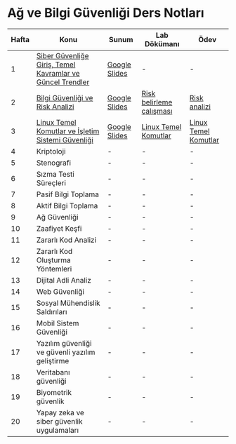 # Ağ ve Bilgi Güvenliği Ders Notları

| Hafta | Konu                                                         | Sunum                                                                                                               | Lab Dökümanı                                           | Ödev                                                     |
|-------|--------------------------------------------------------------|----------------------------------------------------------------------------------------------------------------------|--------------------------------------------------------|----------------------------------------------------------|
| 1     | [Siber Güvenliğe Giriş, Temel Kavramlar ve Güncel Trendler](./1.%20Ders%20-%20Siber%20Güvenliğe%20Giriş%20Temel%20Kavramlar%20ve%20Güncel%20Trendler) | [Google Slides](https://docs.google.com/presentation/d/1xg1YcRaOrPO1yHXBsA_H_cAUzhosSppZYUNV3iQRjYM/edit?usp=sharing) | -                                                      | -                             |
| 2     | [Bilgi Güvenliği ve Risk Analizi](./2.%20Ders%20-%20Bilgi%20Güvenliği%20ve%20Risk%20Analizi)               | [Google Slides](https://docs.google.com/presentation/d/1wnHSr-DJ6VnijIv6k87h9NaRm3w63oHe3AImuJyaEkA/edit?usp=sharing)                                                                                                                     | [Risk belirleme çalışması](./2.%20Ders%20-%20Bilgi%20G%C3%BCvenli%C4%9Fi%20ve%20Risk%20Analizi/Uygulamalar/Uygulama%201-9.%20-%20Risk%20Belirleme%20Tablosu)                                                      | [Risk analizi](./2.%20Ders%20-%20Bilgi%20Güvenliği%20ve%20Risk%20Analizi/Uygulamalar/Uygulama%2010%20-%20Risk%20Analizi%20Oluşturma)                            |
| 3     | [Linux Temel Komutlar ve İşletim Sistemi Güvenliği](./3.%20Ders%20-%20Linux%20Temel%20Komutlar%20ve%20İşletim%20Sistemi%20Güvenliği)                                                | [Google Slides](https://docs.google.com/presentation/d/1SHuK-nbaDMvA02EkB1PWjzJeyZyfZ-5PvnYIBOGRDVI)                                                                                                                    | [Linux Temel Komutlar](./3.%20Ders%20-%20Linux%20Temel%20Komutlar%20ve%20İşletim%20Sistemi%20Güvenliği/Uygulama/Uygulama%20-%20Linux%20Temel%20Komutlar)                                                      | [Linux Temel Komutlar](./3.%20Ders%20-%20Linux%20Temel%20Komutlar%20ve%20İşletim%20Sistemi%20Güvenliği/Uygulama/Ödev%20-%20%20Linux%20Temel%20Komutlar)                                                        |
| 4     | Kriptoloji                                                   | -                                                                                                                    | -                                                      | -                             |
| 5     | Stenografi                                                   | -                                                                                                                    | -                                                      | -                                                        |
| 6     | Sızma Testi Süreçleri                                        | -                                                                                                                    | -                                                      | -                             |
| 7     | Pasif Bilgi Toplama                                          | -                                                                                                                    | -                                                      | -                                                        |
| 8     | Aktif Bilgi Toplama                                          | -                                                                                                                    | -                                                      | -                             |
| 9     | Ağ Güvenliği                                                 | -                                                                                                                    | -                                                      | -                                                        |
| 10    | Zaafiyet Keşfi                                               | -                                                                                                                    | -                                                      | -                             |
| 11    | Zararlı Kod Analizi                                          | -                                                                                                                    | -                                                      | -                                                        |
| 12    | Zararlı Kod Oluşturma Yöntemleri                             | -                                                                                                                    | -                                                      | -                             |
| 13    | Dijital Adli Analiz                                          | -                                                                                                                    | -                                                      | -                                                        |
| 14    | Web Güvenliği                                                | -                                                                                                                    | -                                                      | -                             |
| 15    | Sosyal Mühendislik Saldırıları                               | -                                                                                                                    | -                                                      | -                                                        |
| 16    | Mobil Sistem Güvenliği                                       | -                                                                                                                    | -                                                      | -                             |
| 17    | Yazılım güvenliği ve güvenli yazılım geliştirme              | -                                                                                                                    | -                                                      | -                                                        |
| 18    | Veritabanı güvenliği                                         | -                                                                                                                    | -                                                      | -                           |
| 19    | Biyometrik güvenlik                                          | -                                                                                                                    | -                                                      | -                                                        |
| 20    | Yapay zeka ve siber güvenlik uygulamaları                    | -                                                                                                                    | -                                                      | -                           |
